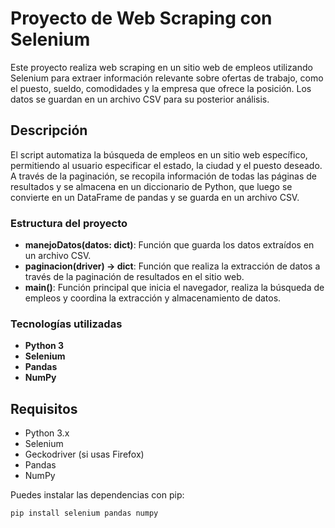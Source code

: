 # Proyecto de Web Scraping con Selenium

Este proyecto realiza web scraping en un sitio web de empleos utilizando Selenium para extraer información relevante sobre ofertas de trabajo, como el puesto, sueldo, comodidades y la empresa que ofrece la posición. Los datos se guardan en un archivo CSV para su posterior análisis.

## Descripción

El script automatiza la búsqueda de empleos en un sitio web específico, permitiendo al usuario especificar el estado, la ciudad y el puesto deseado. A través de la paginación, se recopila información de todas las páginas de resultados y se almacena en un diccionario de Python, que luego se convierte en un DataFrame de pandas y se guarda en un archivo CSV.

### Estructura del proyecto

- **manejoDatos(datos: dict)**: Función que guarda los datos extraídos en un archivo CSV.
- **paginacion(driver) -> dict**: Función que realiza la extracción de datos a través de la paginación de resultados en el sitio web.
- **main()**: Función principal que inicia el navegador, realiza la búsqueda de empleos y coordina la extracción y almacenamiento de datos.

### Tecnologías utilizadas

- **Python 3**
- **Selenium**
- **Pandas**
- **NumPy**

## Requisitos

- Python 3.x
- Selenium
- Geckodriver (si usas Firefox)
- Pandas
- NumPy

Puedes instalar las dependencias con pip:

```bash
pip install selenium pandas numpy
